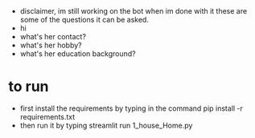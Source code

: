 ##
- disclaimer, im still working on the bot when im done with it these are some of the questions it can be asked.
- hi
- what's her contact?
- what's her hobby?
- what's her education background?

  

# to run
- first install the requirements by typing in the command pip install -r requirements.txt
- then run it by typing streamlit run 1_house_Home.py

